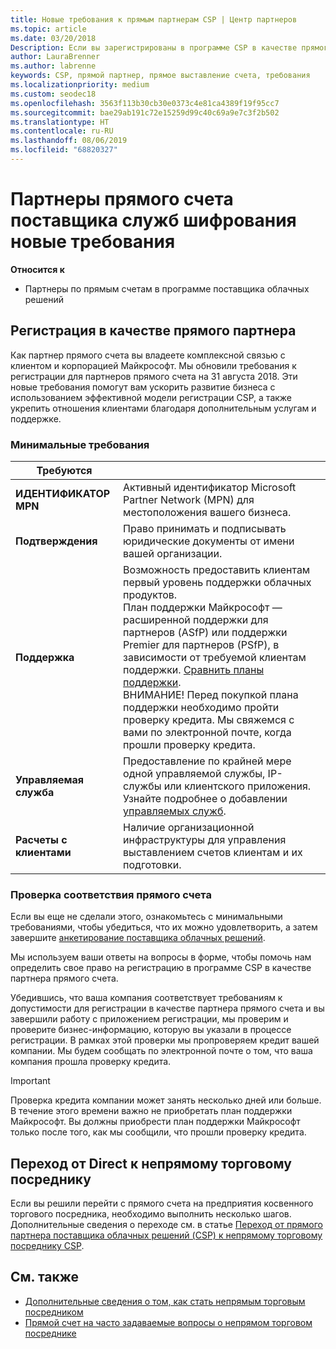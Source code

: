 ```yaml
---
title: Новые требования к прямым партнерам CSP | Центр партнеров
ms.topic: article
ms.date: 03/20/2018
Description: Если вы зарегистрированы в программе CSP в качестве прямого партнера, необходимо подготовиться к соблюдению этих обновленных требований к поддержке и службам.
author: LauraBrenner
ms.author: labrenne
keywords: CSP, прямой партнер, прямое выставление счета, требования
ms.localizationpriority: medium
ms.custom: seodec18
ms.openlocfilehash: 3563f113b30cb30e0373c4e81ca4389f19f95cc7
ms.sourcegitcommit: bae29ab191c72e15259d99c40c69a9e7c3f2b502
ms.translationtype: HT
ms.contentlocale: ru-RU
ms.lasthandoff: 08/06/2019
ms.locfileid: "68820327"
---
```

# <a name="csp-direct-bill-partner-new-requirements"></a>Партнеры прямого счета поставщика служб шифрования новые требования

**Относится к**

- Партнеры по прямым счетам в программе поставщика облачных решений

## <a name="enroll-as-a-direct-partner"></a>Регистрация в качестве прямого партнера

Как партнер прямого счета вы владеете комплексной связью с клиентом и корпорацией Майкрософт. Мы обновили требования к регистрации для партнеров прямого счета на 31 августа 2018. Эти новые требования помогут вам ускорить развитие бизнеса с использованием эффективной модели регистрации CSP, а также укрепить отношения клиентами благодаря дополнительным услугам и поддержке.

### <a name="minimum-requirements"></a>Минимальные требования

|**Требуются**|                             |
|--------------------------------|--------------------------------------------------------------|
|**ИДЕНТИФИКАТОР MPN**   |Активный идентификатор Microsoft Partner Network (MPN) для местоположения вашего бизнеса.    |
|**Подтверждения**   |Право принимать и подписывать юридические документы от имени вашей организации.|
|**Поддержка**   |Возможность предоставить клиентам первый уровень поддержки облачных продуктов. <br>План поддержки Майкрософт — расширенной поддержки для партнеров (ASfP) или поддержки Premier для партнеров (PSfP), в зависимости от требуемой клиентам поддержки. [Сравнить планы поддержки](https://partner.microsoft.com/support/partnersupport).<br> ВНИМАНИЕ! Перед покупкой плана поддержки необходимо пройти проверку кредита. Мы свяжемся с вами по электронной почте, когда прошли проверку кредита. |
|**Управляемая служба**   |Предоставление по крайней мере одной управляемой службы, IP-службы или клиентского приложения. Узнайте подробнее о добавлении [управляемых служб](https://partner.microsoft.com/business-opportunities/managed-services-provider).|
|**Расчеты с клиентами** |Наличие организационной инфраструктуры для управления выставлением счетов клиентам и их подготовки.

### <a name="verify-direct-bill-eligibility"></a>Проверка соответствия прямого счета

Если вы еще не сделали этого, ознакомьтесь с минимальными требованиями, чтобы убедиться, что их можно удовлетворить, а затем завершите [анкетирование поставщика облачных решений](https://partner.microsoft.com/cloud-solution-provider/assessment).

Мы используем ваши ответы на вопросы в форме, чтобы помочь нам определить свое право на регистрацию в программе CSP в качестве партнера прямого счета.

Убедившись, что ваша компания соответствует требованиям к допустимости для регистрации в качестве партнера прямого счета и вы завершили работу с приложением регистрации, мы проверим и проверите бизнес-информацию, которую вы указали в процессе регистрации. В рамках этой проверки мы пропроверяем кредит вашей компании. Мы будем сообщать по электронной почте о том, что ваша компания прошла проверку кредита.

>[!IMPORTANT]
>Проверка кредита компании может занять несколько дней или больше. В течение этого времени важно не приобретать план поддержки Майкрософт. Вы должны приобрести план поддержки Майкрософт только после того, как мы сообщили, что прошли проверку кредита.

## <a name="transition-from-direct-to-indirect-reseller"></a>Переход от Direct к непрямому торговому посреднику

Если вы решили перейти с прямого счета на предприятия косвенного торгового посредника, необходимо выполнить несколько шагов. Дополнительные сведения о переходе см. в статье [Переход от прямого партнера поставщика облачных решений (CSP) к непрямому торговому посреднику CSP](transition-direct-to-indirect.md). 

## <a name="see-also"></a>См. также

- [Дополнительные сведения о том, как стать непрямым торговым посредником](https://assetsprod.microsoft.com/csp-directbill-to-indirect-transition.pdf)
- [Прямой счет на часто задаваемые вопросы о непрямом торговом посреднике](https://assetsprod.microsoft.com/mpn/direct-bill-partner-faq.pdf)
